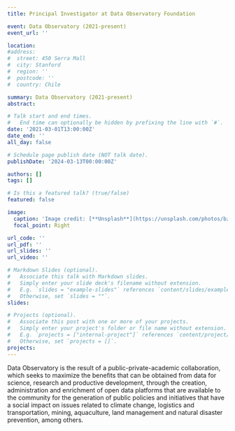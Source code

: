 ```yaml
---
title: Principal Investigator at Data Observatory Foundation

event: Data Observatory (2021-present)
event_url: ''

location: 
#address:
#  street: 450 Serra Mall
#  city: Stanford
#  region: ''
#  postcode: ''
#  country: Chile

summary: Data Observatory (2021-present)
abstract: 

# Talk start and end times.
#   End time can optionally be hidden by prefixing the line with `#`.
date: '2021-03-01T13:00:00Z'
date_end: ''
all_day: false

# Schedule page publish date (NOT talk date).
publishDate: '2024-03-13T00:00:00Z'

authors: []
tags: []

# Is this a featured talk? (true/false)
featured: false

image:
  caption: 'Image credit: [**Unsplash**](https://unsplash.com/photos/bzdhc5b3Bxs)'
  focal_point: Right

url_code: ''
url_pdf: ''
url_slides: ''
url_video: ''

# Markdown Slides (optional).
#   Associate this talk with Markdown slides.
#   Simply enter your slide deck's filename without extension.
#   E.g. `slides = "example-slides"` references `content/slides/example-slides.md`.
#   Otherwise, set `slides = ""`.
slides:

# Projects (optional).
#   Associate this post with one or more of your projects.
#   Simply enter your project's folder or file name without extension.
#   E.g. `projects = ["internal-project"]` references `content/project/deep-learning/index.md`.
#   Otherwise, set `projects = []`.
projects:
---
```


Data Observatory is the result of a public-private-academic collaboration, which seeks to maximize the benefits that can be obtained from data for science, research and productive development, through the creation, administration and enrichment of open data platforms that are available to the community for the generation of public policies and initiatives that have a social impact on issues related to climate change, logistics and transportation, mining, aquaculture, land management and natural disaster prevention, among others.

